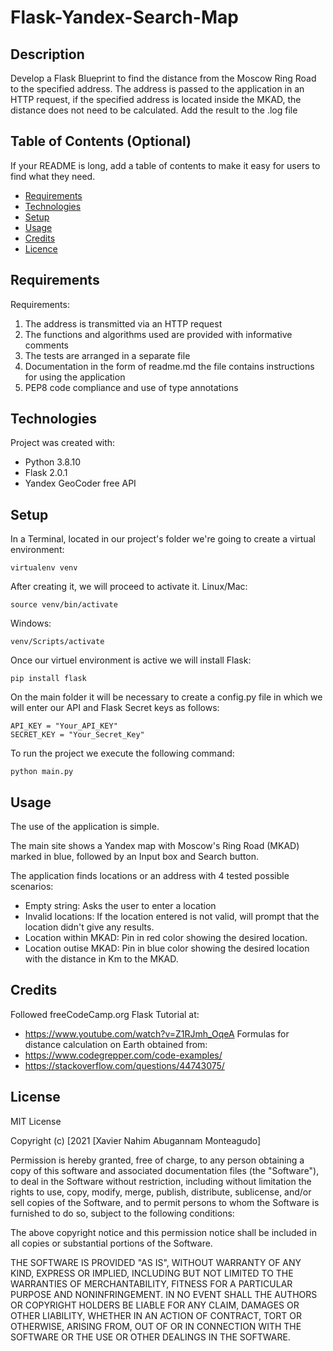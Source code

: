 # Flask-Yandex-Search-Map
## Description
Develop a Flask Blueprint to find the distance from the Moscow Ring Road to the specified address. The address is passed to the application in an HTTP request, if the specified address is located inside the MKAD, the distance does not need to be calculated. Add the result to the .log file

## Table of Contents (Optional)
If your README is long, add a table of contents to make it easy for users to find what they need.
- [Requirements](#requirements)
- [Technologies](#technologies)
- [Setup](#setup)
- [Usage](#usage)
- [Credits](#credits)
- [Licence](#license)

## Requirements
Requirements:
1. The address is transmitted via an HTTP request
2. The functions and algorithms used are provided with informative comments
3. The tests are arranged in a separate file
4. Documentation in the form of readme.md the file contains instructions for using the application
5. PEP8 code compliance and use of type annotations

## Technologies
Project was created with:
* Python 3.8.10
* Flask 2.0.1
* Yandex GeoCoder free API

## Setup
In a Terminal, located in our project's folder we're going to create a virtual environment:
```
virtualenv venv
```
After creating it, we will proceed to activate it.
Linux/Mac:
```
source venv/bin/activate
```
Windows:
```
venv/Scripts/activate
```
Once our virtuel environment is active we will install Flask:
```
pip install flask
```
On the main folder it will be necessary to create a config.py file in which we will enter our API and Flask Secret keys as follows:
```
API_KEY = "Your_API_KEY"
SECRET_KEY = "Your_Secret_Key"
```
To run the project we execute the following command:
```
python main.py
```

## Usage
The use of the application is simple.

The main site shows a Yandex map with Moscow's Ring Road (MKAD) marked in blue, followed by an Input box and Search button.

The application finds locations or an address with 4 tested possible scenarios:
* Empty string: Asks the user to enter a location
* Invalid locations: If the location entered is not valid, will prompt that the location didn't give any results.
* Location within MKAD: Pin in red color showing the desired location.
* Location outise MKAD: Pin in blue color showing the desired location with the distance in Km to the MKAD. 

## Credits
Followed freeCodeCamp.org Flask Tutorial at: 
* https://www.youtube.com/watch?v=Z1RJmh_OqeA
Formulas for distance calculation on Earth obtained from:
* https://www.codegrepper.com/code-examples/
* https://stackoverflow.com/questions/44743075/

## License
MIT License

Copyright (c) [2021 [Xavier Nahim Abugannam Monteagudo]

Permission is hereby granted, free of charge, to any person obtaining a copy
of this software and associated documentation files (the "Software"), to deal
in the Software without restriction, including without limitation the rights
to use, copy, modify, merge, publish, distribute, sublicense, and/or sell
copies of the Software, and to permit persons to whom the Software is
furnished to do so, subject to the following conditions:

The above copyright notice and this permission notice shall be included in all
copies or substantial portions of the Software.

THE SOFTWARE IS PROVIDED "AS IS", WITHOUT WARRANTY OF ANY KIND, EXPRESS OR
IMPLIED, INCLUDING BUT NOT LIMITED TO THE WARRANTIES OF MERCHANTABILITY,
FITNESS FOR A PARTICULAR PURPOSE AND NONINFRINGEMENT. IN NO EVENT SHALL THE
AUTHORS OR COPYRIGHT HOLDERS BE LIABLE FOR ANY CLAIM, DAMAGES OR OTHER
LIABILITY, WHETHER IN AN ACTION OF CONTRACT, TORT OR OTHERWISE, ARISING FROM,
OUT OF OR IN CONNECTION WITH THE SOFTWARE OR THE USE OR OTHER DEALINGS IN THE
SOFTWARE.
